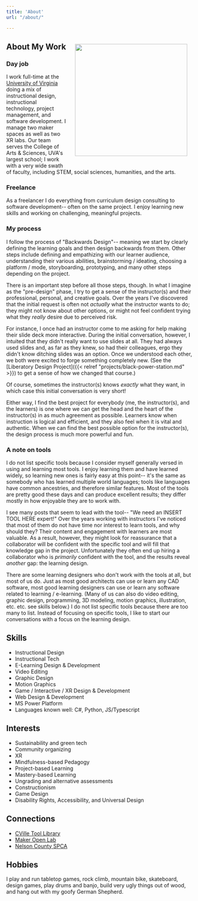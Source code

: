 ```yaml
---
title: 'About'
url: "/about/"

---
```


<img src="/images/about.jpg" align="right" width="300" style="padding: 20px"/>

## About My Work

### Day job

I work full-time at the [University of Virginia](https://learningdesign.as.virginia.edu/jason-bennett) doing a mix of instructional design, instructional technology, project management, and software development. I manage two maker spaces as well as two XR labs. Our team serves the College of Arts & Sciences, UVA's largest school; I work with a very wide swath of faculty, including STEM, social sciences, humanities, and the arts. 

### Freelance

As a freelancer I do everything from curriculum design consulting to software development-- often on the same project. I enjoy learning new skills and working on challenging, meaningful projects.

### My process

I follow the process of "Backwards Design"-- meaning we start by clearly defining the learning goals and then design backwards from them. Other steps include defining and empathizing with our learner audience, understanding their various abilities, brainstorming / ideating, choosing a platform / mode, storyboarding, prototyping, and many other steps depending on the project. 

There is an important step before all those steps, though. In what I imagine as the "pre-design" phase, I try to get a sense of the instructor(s) and their professional, personal, and creative goals. Over the years I've discovered that the initial request is often not *actually* what the instructor wants to do; they might not know about other options, or might not feel confident trying what they *really* desire due to perceived risk. 

For instance, I once had an instructor come to me asking for help making their slide deck more interactive. During the initial conversation, however, I intuited that they didn't really want to use slides at all. They had always used slides and, as far as they knew, so had their colleagues, ergo they didn't know ditching slides was an option. Once we understood each other, we both were excited to forge something completely new. (See the [Liberatory Design Project]({{< relref "projects/black-power-station.md" >}}) to get a sense of how we changed that course.) 

Of course, sometimes the instructor(s) knows *exactly* what they want, in which case this initial conversation is very short! 

Either way, I find the best project for everybody (me, the instructor(s), and the learners) is one where we can get the head and the heart of the instructor(s) in as much agreement as possible. Learners know when instruction is logical and efficient, and they also feel when it is vital and authentic. When we can find the best possible option for the instructor(s), the design process is much more powerful and fun.

### A note on tools

I do not list specific tools because I consider myself generally versed in using and learning most tools. I enjoy learning them and have learned widely, so learning new ones is fairly easy at this point-- it's the same as somebody who has learned multiple world languages; tools like languages have common ancestries, and therefore similar features. Most of the tools are pretty good these days and can produce excellent results; they differ mostly in how enjoyable they are to work with.

I see many posts that seem to lead with the tool-- "We need an INSERT TOOL HERE expert!" Over the years working with instructors I've noticed that most of them do not have time nor interest to learn tools, and why should they? Their content and engagement with learners are most valuable. As a result, however, they might look for reassurance that a collaborator will be confident with the specific tool and will fill that knowledge gap in the project. Unfortunately they often end up hiring a collaborator who is *primarily* confident with the tool, and the results reveal *another* gap: the learning design.

There are some learning designers who don't work with the tools at all, but most of us do. Just as most good architects can use or learn any CAD software, most good learning designers can use or learn any software related to learning / e-learning. (Many of us can also do video editing, graphic design, programming, 3D modeling, motion graphics, illustration, etc. etc. see skills below.) I do not list specific tools because there are too many to list. Instead of focusing on specific tools, I like to start our conversations with a focus on the learning design. 


## Skills

* Instructional Design 
* Instructional Tech
* E-Learning Design & Development
* Video Editing 
* Graphic Design
* Motion Graphics
* Game / Interactive / XR Design & Development
* Web Design & Development
* MS Power Platform
* Languages known well: C#, Python, JS/Typescript

## Interests

* Sustainability and green tech
* Community organizing
* XR
* Mindfulness-based Pedagogy
* Project-based Learning
* Mastery-based Learning
* Ungrading and alternative assessments
* Constructionism
* Game Design
* Disability Rights, Accessibility, and Universal Design

## Connections
* [CVille Tool Library](https://cvilletoollibrary.com/)
* [Maker Open Lab](https://mol.as.virginia.edu)
* [Nelson County SPCA](https://www.nelsonspca.org/)

## Hobbies

I play and run tabletop games, rock climb, mountain bike, skateboard, design games, play drums and banjo, build very ugly things out of wood, and hang out with my goofy German Shepherd. 

